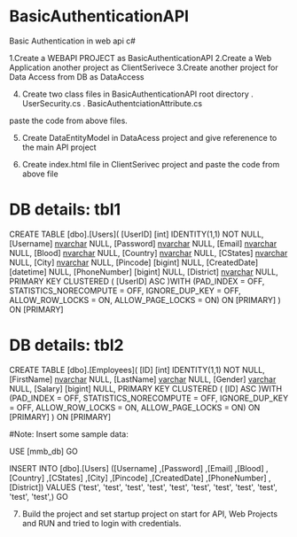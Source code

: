 # BasicAuthenticationAPI
Basic Authentication in web api c#

1.Create a WEBAPI PROJECT as BasicAuthenticationAPI
2.Create a Web Application another project as ClientSerivece
3.Create another project for Data Access from DB as DataAccess
 
4. Create two class files in BasicAuthenticationAPI root directory
.     UserSecurity.cs
.     BasicAuthentciationAttribute.cs

paste the code from above files.

5. Create DataEntityModel in DataAcess project and give referenence to the main API project

6. Create index.html file in ClientSerivec project and paste the code from above file

# DB details: tbl1
CREATE TABLE [dbo].[Users](
	[UserID] [int] IDENTITY(1,1) NOT NULL,
	[Username] [nvarchar](200) NULL,
	[Password] [nvarchar](100) NULL,
	[Email] [nvarchar](100) NULL,
	[Blood] [nvarchar](50) NULL,
	[Country] [nvarchar](200) NULL,
	[CStates] [nvarchar](200) NULL,
	[City] [nvarchar](200) NULL,
	[Pincode] [bigint] NULL,
	[CreatedDate] [datetime] NULL,
	[PhoneNumber] [bigint] NULL,
	[District] [nvarchar](400) NULL,
PRIMARY KEY CLUSTERED 
(
	[UserID] ASC
)WITH (PAD_INDEX = OFF, STATISTICS_NORECOMPUTE = OFF, IGNORE_DUP_KEY = OFF, ALLOW_ROW_LOCKS = ON, ALLOW_PAGE_LOCKS = ON) ON [PRIMARY]
) ON [PRIMARY]

# DB details: tbl2

CREATE TABLE [dbo].[Employees](
	[ID] [int] IDENTITY(1,1) NOT NULL,
	[FirstName] [nvarchar](50) NULL,
	[LastName] [varchar](50) NULL,
	[Gender] [varchar](50) NULL,
	[Salary] [bigint] NULL,
PRIMARY KEY CLUSTERED 
(
	[ID] ASC
)WITH (PAD_INDEX = OFF, STATISTICS_NORECOMPUTE = OFF, IGNORE_DUP_KEY = OFF, ALLOW_ROW_LOCKS = ON, ALLOW_PAGE_LOCKS = ON) ON [PRIMARY]
) ON [PRIMARY]



#Note: Insert some sample data:

USE [mmb_db]
GO

INSERT INTO [dbo].[Users]
           ([Username]
           ,[Password]
           ,[Email]
           ,[Blood]
           ,[Country]
           ,[CStates]
           ,[City]
           ,[Pincode]
           ,[CreatedDate]
           ,[PhoneNumber]
           ,[District])
     VALUES
           ('test',
           'test',
           'test',
           'test',
           'test',
          'test',
           'test',
           'test',
           'test',
           'test',
           'test',)
GO


7. Build the project and set startup project on start for API, Web Projects and RUN and tried to login with credentials.
